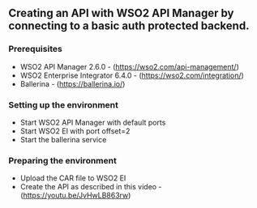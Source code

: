 ## Creating an API with WSO2 API Manager by connecting to a basic auth protected backend. 

### Prerequisites
- WSO2 API Manager 2.6.0 - (https://wso2.com/api-management/)
- WSO2 Enterprise Integrator 6.4.0 - (https://wso2.com/integration/)
- Ballerina - (https://ballerina.io/)

### Setting up the environment
- Start WSO2 API Manager with default ports
- Start WSO2 EI with port offset=2
- Start the ballerina service

### Preparing the environment
- Upload the CAR file to WSO2 EI
- Create the API as described in this video - (https://youtu.be/JvHwLB863rw)
